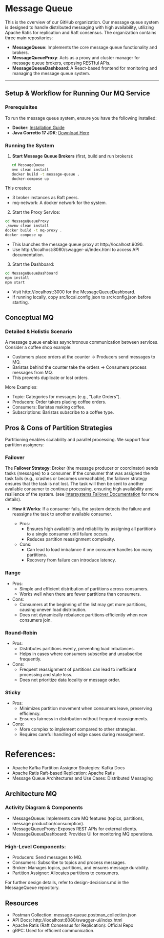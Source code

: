 # Message Queue
This is the overview of our GitHub organization. Our message queue system is designed to handle distributed messaging with high availability, utilizing Apache Ratis for replication and Raft consensus. The organization contains three main repositories:

- **MessageQueue**: Implements the core message queue functionality and brokers.
- **MessageQueueProxy**: Acts as a proxy and cluster manager for message queue brokers, exposing RESTful APIs.
- **MessageQueueDashboard**: A React-based frontend for monitoring and managing the message queue system.

---

## Setup & Workflow for Running Our MQ Service
### Prerequisites
To run the message queue system, ensure you have the following installed:
- **Docker**: [Installation Guide](https://docs.docker.com/engine/install/)
- **Java Corretto 17 JDK**: [Download Here](https://docs.aws.amazon.com/corretto/latest/corretto-17-ug/downloads-list.html)

### Running the System
1. **Start Message Queue Brokers** (first, build and run brokers):
```sh
   cd MessageQueue
   mvn clean install
   docker build -t message-queue .
   docker-compose up
```
This creates:
- 3 broker instances as Raft peers.
- mq-network: A docker network for the system.

2.	Start the Proxy Service:
```sh
cd MessageQueueProxy
./mvnw clean install
docker build -t mq-proxy .
docker compose up
```
- This launches the message queue proxy at http://localhost:9090.
- Use http://localhost:8080/swagger-ui/index.html to access API documentation.

3.	Start the Dashboard:
```sh
cd MessageQueueDashboard
npm install
npm start
```
- Visit http://localhost:3000 for the MessageQueueDashboard.
- If running locally, copy src/local.config.json to src/config.json before starting.

## Conceptual MQ

### Detailed & Holistic Scenario

A message queue enables asynchronous communication between services. Consider a coffee shop example:
- Customers place orders at the counter → Producers send messages to MQ.
- Baristas behind the counter take the orders → Consumers process messages from MQ.
- This prevents duplicate or lost orders.

More Examples:
- Topic: Categories for messages (e.g., “Latte Orders”).
- Producers: Order takers placing coffee orders.
- Consumers: Baristas making coffee.
- Subscriptions: Baristas subscribe to a coffee type.

## Pros & Cons of Partition Strategies

Partitioning enables scalability and parallel processing. We support four partition assigners:

### Failover

The **Failover Strategy**: Broker (the message producer or coordinator) sends tasks (messages) to a consumer.
If the consumer that was assigned the task fails (e.g., crashes or becomes unreachable), the failover strategy ensures that the task is not lost.
The task will then be sent to another available consumer to continue processing, ensuring high availability and resilience of the system. (see [Intersystems Failover Documentation](https://docs.intersystems.com/irislatest/csp/docbook/DocBook.UI.Page.cls?KEY=GHA_failover) for more details).

- **How it Works**: If a consumer fails, the system detects the failure and reassigns the task to another available consumer.

   - Pros:
      - Ensures high availability and reliability by assigning all partitions to a single consumer until failure occurs.
      - Reduces partition reassignment complexity.
  - Cons:
      - Can lead to load imbalance if one consumer handles too many partitions.
      - Recovery from failure can introduce latency.

### Range
- Pros:
  - Simple and efficient distribution of partitions across consumers.
  - Works well when there are fewer partitions than consumers.
- Cons:
  - Consumers at the beginning of the list may get more partitions, causing uneven load distribution.
  - Does not dynamically rebalance partitions efficiently when new consumers join.
### Round-Robin
- Pros:
  - Distributes partitions evenly, preventing load imbalances.
  - Helps in cases where consumers subscribe and unsubscribe frequently.
- Cons:
  - Frequent reassignment of partitions can lead to inefficient processing and state loss.
  - Does not prioritize data locality or message order.
### Sticky
- Pros:
  - Minimizes partition movement when consumers leave, preserving efficiency.
  - Ensures fairness in distribution without frequent reassignments.
- Cons:
  - More complex to implement compared to other strategies.
  - Requires careful handling of edge cases during reassignment.

# References:
- Apache Kafka Partition Assignor Strategies: Kafka Docs
- Apache Ratis Raft-based Replication: Apache Ratis
- Message Queue Architectures and Use Cases: Distributed Messaging

## Architecture MQ

### Activity Diagram & Components
- MessageQueue: Implements core MQ features (topics, partitions, message production/consumption).
- MessageQueueProxy: Exposes REST APIs for external clients.
- MessageQueueDashboard: Provides UI for monitoring MQ operations.

### High-Level Components:
- Producers: Send messages to MQ.
- Consumers: Subscribe to topics and process messages.
- Broker: Manages topics, partitions, and ensures message durability.
- Partition Assigner: Allocates partitions to consumers.

For further design details, refer to design-decisions.md in the MessageQueue repository.

## Resources
- Postman Collection: message-queue.postman_collection.json
- API Docs: http://localhost:8080/swagger-ui/index.html
- Apache Ratis (Raft Consensus for Replication): Official Repo
- gRPC: Used for efficient communication.
